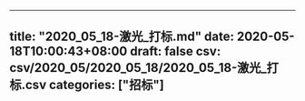 
---
title: "2020_05_18-激光_打标.md"
date: 2020-05-18T10:00:43+08:00
draft: false
csv: csv/2020_05/2020_05_18/2020_05_18-激光_打标.csv
categories: ["招标"]
---
